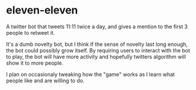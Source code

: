 # eleven-eleven


 A twitter bot that tweets 11:11 twice a day, and gives a mention to the first 3 people to retweet it.
 
 It's a dumb novelty bot, but I think if the sense of novelty last long enough, the bot could possibly grow itself. By requiring users to interact with the bot to play, the bot will have more activity and hopefully twitters algorithm will show it to more people.
 
 
 I plan on occasionaly tweaking how the "game" works as I learn what people like and are willing to do.
